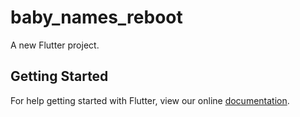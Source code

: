 # baby_names_reboot

A new Flutter project.

## Getting Started

For help getting started with Flutter, view our online
[documentation](https://flutter.io/).
